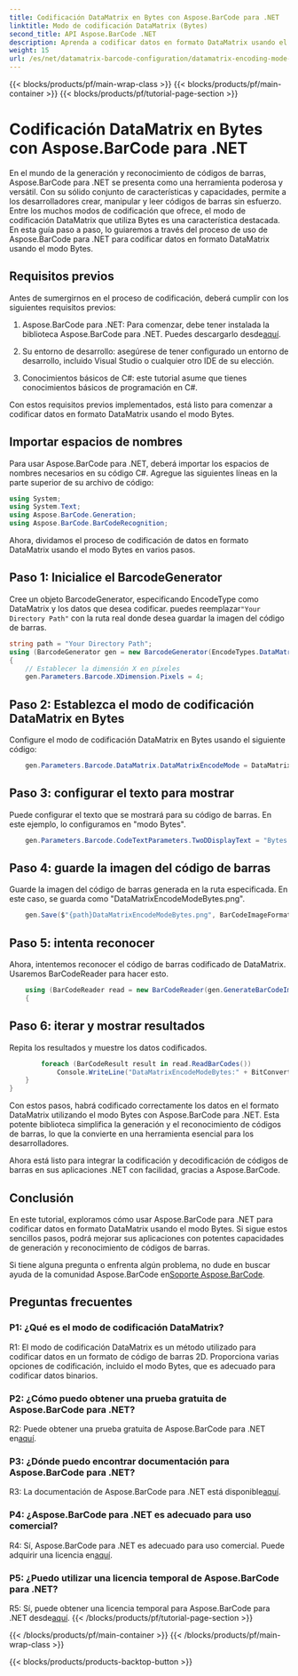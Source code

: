 ```yaml
---
title: Codificación DataMatrix en Bytes con Aspose.BarCode para .NET
linktitle: Modo de codificación DataMatrix (Bytes)
second_title: API Aspose.BarCode .NET
description: Aprenda a codificar datos en formato DataMatrix usando el modo Bytes con Aspose.BarCode para .NET. Siga nuestra guía paso a paso para la generación y reconocimiento de códigos de barras.
weight: 15
url: /es/net/datamatrix-barcode-configuration/datamatrix-encoding-mode-bytes/
---
```


{{< blocks/products/pf/main-wrap-class >}}
{{< blocks/products/pf/main-container >}}
{{< blocks/products/pf/tutorial-page-section >}}

# Codificación DataMatrix en Bytes con Aspose.BarCode para .NET

En el mundo de la generación y reconocimiento de códigos de barras, Aspose.BarCode para .NET se presenta como una herramienta poderosa y versátil. Con su sólido conjunto de características y capacidades, permite a los desarrolladores crear, manipular y leer códigos de barras sin esfuerzo. Entre los muchos modos de codificación que ofrece, el modo de codificación DataMatrix que utiliza Bytes es una característica destacada. En esta guía paso a paso, lo guiaremos a través del proceso de uso de Aspose.BarCode para .NET para codificar datos en formato DataMatrix usando el modo Bytes.

## Requisitos previos

Antes de sumergirnos en el proceso de codificación, deberá cumplir con los siguientes requisitos previos:

1.  Aspose.BarCode para .NET: Para comenzar, debe tener instalada la biblioteca Aspose.BarCode para .NET. Puedes descargarlo desde[aquí](https://releases.aspose.com/barcode/net/).

2. Su entorno de desarrollo: asegúrese de tener configurado un entorno de desarrollo, incluido Visual Studio o cualquier otro IDE de su elección.

3. Conocimientos básicos de C#: este tutorial asume que tienes conocimientos básicos de programación en C#.

Con estos requisitos previos implementados, está listo para comenzar a codificar datos en formato DataMatrix usando el modo Bytes.

## Importar espacios de nombres

Para usar Aspose.BarCode para .NET, deberá importar los espacios de nombres necesarios en su código C#. Agregue las siguientes líneas en la parte superior de su archivo de código:

```csharp
using System;
using System.Text;
using Aspose.BarCode.Generation;
using Aspose.BarCode.BarCodeRecognition;
```

Ahora, dividamos el proceso de codificación de datos en formato DataMatrix usando el modo Bytes en varios pasos.

## Paso 1: Inicialice el BarcodeGenerator

 Cree un objeto BarcodeGenerator, especificando EncodeType como DataMatrix y los datos que desea codificar. puedes reemplazar`"Your Directory Path"` con la ruta real donde desea guardar la imagen del código de barras.

```csharp
string path = "Your Directory Path";
using (BarcodeGenerator gen = new BarcodeGenerator(EncodeTypes.DataMatrix, strBld.ToString()))
{
    // Establecer la dimensión X en píxeles
    gen.Parameters.Barcode.XDimension.Pixels = 4;
```

## Paso 2: Establezca el modo de codificación DataMatrix en Bytes

Configure el modo de codificación DataMatrix en Bytes usando el siguiente código:

```csharp
    gen.Parameters.Barcode.DataMatrix.DataMatrixEncodeMode = DataMatrixEncodeMode.Bytes;
```

## Paso 3: configurar el texto para mostrar

Puede configurar el texto que se mostrará para su código de barras. En este ejemplo, lo configuramos en "modo Bytes".

```csharp
    gen.Parameters.Barcode.CodeTextParameters.TwoDDisplayText = "Bytes mode";
```

## Paso 4: guarde la imagen del código de barras

Guarde la imagen del código de barras generada en la ruta especificada. En este caso, se guarda como "DataMatrixEncodeModeBytes.png".

```csharp
    gen.Save($"{path}DataMatrixEncodeModeBytes.png", BarCodeImageFormat.Png);
```

## Paso 5: intenta reconocer

Ahora, intentemos reconocer el código de barras codificado de DataMatrix. Usaremos BarCodeReader para hacer esto.

```csharp
    using (BarCodeReader read = new BarCodeReader(gen.GenerateBarCodeImage(), DecodeType.DataMatrix))
    {
```

## Paso 6: iterar y mostrar resultados

Repita los resultados y muestre los datos codificados.

```csharp
        foreach (BarCodeResult result in read.ReadBarCodes())
            Console.WriteLine("DataMatrixEncodeModeBytes:" + BitConverter.ToString(result.CodeBytes));
    }
}
```

Con estos pasos, habrá codificado correctamente los datos en el formato DataMatrix utilizando el modo Bytes con Aspose.BarCode para .NET. Esta potente biblioteca simplifica la generación y el reconocimiento de códigos de barras, lo que la convierte en una herramienta esencial para los desarrolladores.

Ahora está listo para integrar la codificación y decodificación de códigos de barras en sus aplicaciones .NET con facilidad, gracias a Aspose.BarCode.

## Conclusión

En este tutorial, exploramos cómo usar Aspose.BarCode para .NET para codificar datos en formato DataMatrix usando el modo Bytes. Si sigue estos sencillos pasos, podrá mejorar sus aplicaciones con potentes capacidades de generación y reconocimiento de códigos de barras.

 Si tiene alguna pregunta o enfrenta algún problema, no dude en buscar ayuda de la comunidad Aspose.BarCode en[Soporte Aspose.BarCode](https://forum.aspose.com/c/barcode/13).

## Preguntas frecuentes

### P1: ¿Qué es el modo de codificación DataMatrix?

R1: El modo de codificación DataMatrix es un método utilizado para codificar datos en un formato de código de barras 2D. Proporciona varias opciones de codificación, incluido el modo Bytes, que es adecuado para codificar datos binarios.

### P2: ¿Cómo puedo obtener una prueba gratuita de Aspose.BarCode para .NET?

 R2: Puede obtener una prueba gratuita de Aspose.BarCode para .NET en[aquí](https://releases.aspose.com/).

### P3: ¿Dónde puedo encontrar documentación para Aspose.BarCode para .NET?

 R3: La documentación de Aspose.BarCode para .NET está disponible[aquí](https://reference.aspose.com/barcode/net/).

### P4: ¿Aspose.BarCode para .NET es adecuado para uso comercial?

R4: Sí, Aspose.BarCode para .NET es adecuado para uso comercial. Puede adquirir una licencia en[aquí](https://purchase.aspose.com/buy).

### P5: ¿Puedo utilizar una licencia temporal de Aspose.BarCode para .NET?

 R5: Sí, puede obtener una licencia temporal para Aspose.BarCode para .NET desde[aquí](https://purchase.aspose.com/temporary-license/).
{{< /blocks/products/pf/tutorial-page-section >}}

{{< /blocks/products/pf/main-container >}}
{{< /blocks/products/pf/main-wrap-class >}}

{{< blocks/products/products-backtop-button >}}
